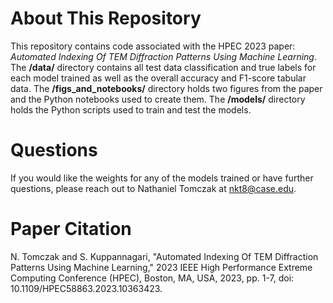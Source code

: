 # About This Repository

This repository contains code associated with the HPEC 2023 paper: *Automated Indexing Of TEM Diffraction Patterns Using Machine Learning*. The **/data/** directory contains all test data classification and true labels for each model trained as well as the overall accuracy and F1-score tabular data. The **/figs_and_notebooks/** directory holds two figures from the paper and the Python notebooks used to create them. The **/models/** directory holds the Python scripts used to train and test the models.

# Questions

If you would like the weights for any of the models trained or have further questions, please reach out to Nathaniel Tomczak at nkt8@case.edu.

# Paper Citation

N. Tomczak and S. Kuppannagari, "Automated Indexing Of TEM Diffraction Patterns Using Machine Learning," 2023 IEEE High Performance Extreme Computing Conference (HPEC), Boston, MA, USA, 2023, pp. 1-7, doi: 10.1109/HPEC58863.2023.10363423.